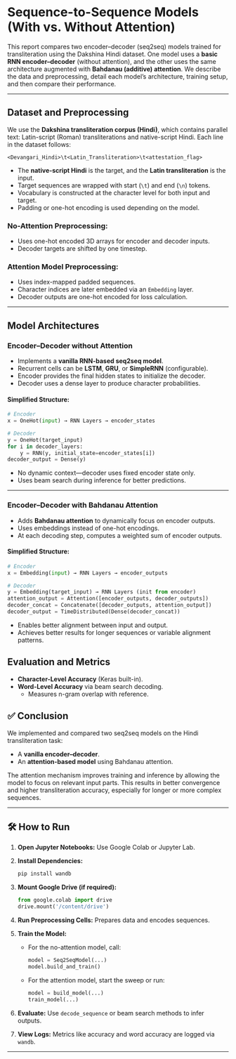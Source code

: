 # Sequence-to-Sequence Models (With vs. Without Attention)

This report compares two encoder–decoder (seq2seq) models trained for transliteration using the Dakshina Hindi dataset. One model uses a **basic RNN encoder–decoder** (without attention), and the other uses the same architecture augmented with **Bahdanau (additive) attention**. We describe the data and preprocessing, detail each model’s architecture, training setup, and then compare their performance.

---

##  Dataset and Preprocessing

We use the **Dakshina transliteration corpus (Hindi)**, which contains parallel text: Latin-script (Roman) transliterations and native-script Hindi. Each line in the dataset follows:

```
<Devangari_Hindi>\t<Latin_Transliteration>\t<attestation_flag>
```

* The **native-script Hindi** is the target, and the **Latin transliteration** is the input.
* Target sequences are wrapped with start (`\t`) and end (`\n`) tokens.
* Vocabulary is constructed at the character level for both input and target.
* Padding or one-hot encoding is used depending on the model.

### No-Attention Preprocessing:

* Uses one-hot encoded 3D arrays for encoder and decoder inputs.
* Decoder targets are shifted by one timestep.

### Attention Model Preprocessing:

* Uses index-mapped padded sequences.
* Character indices are later embedded via an `Embedding` layer.
* Decoder outputs are one-hot encoded for loss calculation.

---

##  Model Architectures

###  Encoder–Decoder without Attention

* Implements a **vanilla RNN-based seq2seq model**.
* Recurrent cells can be **LSTM**, **GRU**, or **SimpleRNN** (configurable).
* Encoder provides the final hidden states to initialize the decoder.
* Decoder uses a dense layer to produce character probabilities.

#### Simplified Structure:

```python
# Encoder
x = OneHot(input) → RNN Layers → encoder_states

# Decoder
y = OneHot(target_input)
for i in decoder_layers:
    y = RNN(y, initial_state=encoder_states[i])
decoder_output = Dense(y)
```

* No dynamic context—decoder uses fixed encoder state only.
* Uses beam search during inference for better predictions.

---

###  Encoder–Decoder with Bahdanau Attention

* Adds **Bahdanau attention** to dynamically focus on encoder outputs.
* Uses embeddings instead of one-hot encodings.
* At each decoding step, computes a weighted sum of encoder outputs.

#### Simplified Structure:

```python
# Encoder
x = Embedding(input) → RNN Layers → encoder_outputs

# Decoder
y = Embedding(target_input) → RNN Layers (init from encoder)
attention_output = Attention([encoder_outputs, decoder_outputs])
decoder_concat = Concatenate([decoder_outputs, attention_output])
decoder_output = TimeDistributed(Dense(decoder_concat))
```

* Enables better alignment between input and output.
* Achieves better results for longer sequences or variable alignment patterns.


## Evaluation and Metrics

* **Character-Level Accuracy** (Keras built-in).
* **Word-Level Accuracy** via beam search decoding.
  * Measures n-gram overlap with reference.


## ✅ Conclusion

We implemented and compared two seq2seq models on the Hindi transliteration task:

* A **vanilla encoder–decoder**.
* An **attention-based model** using Bahdanau attention.

The attention mechanism improves training and inference by allowing the model to focus on relevant input parts. This results in better convergence and higher transliteration accuracy, especially for longer or more complex sequences.

---

## 🛠️ How to Run

1. **Open Jupyter Notebooks:**
   Use Google Colab or Jupyter Lab.

2. **Install Dependencies:**

   ```bash
   pip install wandb
   ```

3. **Mount Google Drive (if required):**

   ```python
   from google.colab import drive
   drive.mount('/content/drive')
   ```

4. **Run Preprocessing Cells:**
   Prepares data and encodes sequences.

5. **Train the Model:**

   * For the no-attention model, call:

     ```python
     model = Seq2SeqModel(...)
     model.build_and_train()
     ```
   * For the attention model, start the sweep or run:

     ```python
     model = build_model(...)
     train_model(...)
     ```

6. **Evaluate:**
   Use `decode_sequence` or beam search methods to infer outputs.

7. **View Logs:**
   Metrics like accuracy and word accuracy are logged via `wandb`.

---

